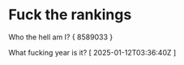 # Fuck the rankings

Who the hell am I?
{ 8589033 }

What fucking year is it?
[ 2025-01-12T03:36:40Z ]

